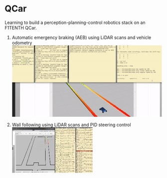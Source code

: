 # QCar
Learning to build a perception-planning-control robotics stack on an F1TENTH QCar.

1) Automatic emergency braking (AEB) using LiDAR scans and vehicle odometry
   ![](https://github.com/manavendradesai/QCar/blob/main/gifs/aeb.gif)

2) Wall following using LiDAR scans and PID steering control
   ![](https://github.com/manavendradesai/QCar/blob/main/gifs/wall_follow.gif)
